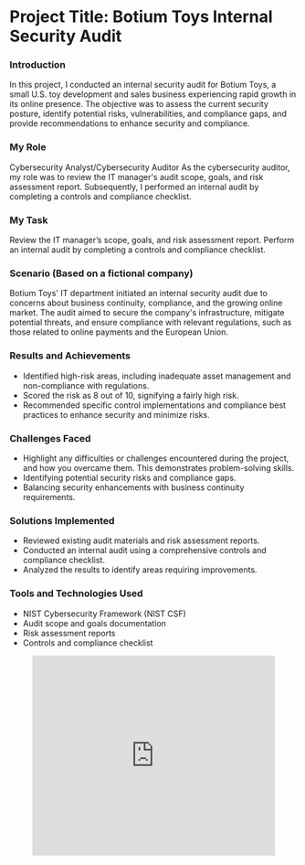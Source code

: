 # Project Title: Botium Toys Internal Security Audit

### Introduction
In this project, I conducted an internal security audit for Botium Toys, a small U.S. toy development and sales business experiencing rapid growth in its online presence. The objective was to assess the current security posture, identify potential risks, vulnerabilities, and compliance gaps, and provide recommendations to enhance security and compliance.

### My Role
Cybersecurity Analyst/Cybersecurity Auditor
 As the cybersecurity auditor, my role was to review the IT manager's audit scope, goals, and risk assessment report. Subsequently, I performed an internal audit by completing a controls and compliance checklist.

### My Task
Review the IT manager’s scope, goals, and risk assessment report. 
Perform an internal audit by completing a controls and compliance checklist. 

### Scenario (Based on a fictional company)
Botium Toys' IT department initiated an internal security audit due to concerns about business continuity, compliance, and the growing online market. The audit aimed to secure the company's infrastructure, mitigate potential threats, and ensure compliance with relevant regulations, such as those related to online payments and the European Union.

### Results and Achievements
  - Identified high-risk areas, including inadequate asset management and non-compliance with regulations.
  - Scored the risk as 8 out of 10, signifying a fairly high risk.
  - Recommended specific control implementations and compliance best practices to enhance security and minimize risks.

### Challenges Faced
  - Highlight any difficulties or challenges encountered during the project, and how you overcame them. This demonstrates problem-solving skills.
  - Identifying potential security risks and compliance gaps.
  - Balancing security enhancements with business continuity requirements.

### Solutions Implemented
  - Reviewed existing audit materials and risk assessment reports.
  - Conducted an internal audit using a comprehensive controls and compliance checklist.
  - Analyzed the results to identify areas requiring improvements.

### Tools and Technologies Used
  - NIST Cybersecurity Framework (NIST CSF)
  - Audit scope and goals documentation
  - Risk assessment reports
  - Controls and compliance checklist

<figure class="text_container">
<iframe width="425" height="350" frameborder="0" scrolling="no" marginheight="0" marginwidth="0" src="https://docs.google.com/document/d/e/2PACX-1vQWzRQms92iJCy9SyDYseC-dAJXAy540xwy1Llb7QSNRHu1N9BbDdkCUDbYaxjlYKjsrRLAwNjEUUWZ/pub?embedded=true"></iframe>
</figure>
